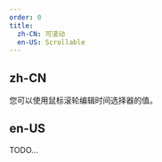 ```yaml
---
order: 0
title:
  zh-CN: 可滚动
  en-US: Scrollable
---
```


## zh-CN

您可以使用鼠标滚轮编辑时间选择器的值。

## en-US

TODO...
